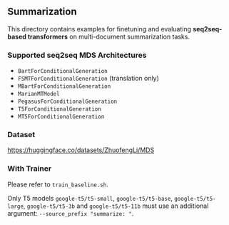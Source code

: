 <!---
Copyright 2020 The HuggingFace Team. All rights reserved.

Licensed under the Apache License, Version 2.0 (the "License");
you may not use this file except in compliance with the License.
You may obtain a copy of the License at

    http://www.apache.org/licenses/LICENSE-2.0

Unless required by applicable law or agreed to in writing, software
distributed under the License is distributed on an "AS IS" BASIS,
WITHOUT WARRANTIES OR CONDITIONS OF ANY KIND, either express or implied.
See the License for the specific language governing permissions and
limitations under the License.
-->

## Summarization

This directory contains examples for finetuning and evaluating **seq2seq-based transformers** on multi-document summarization  tasks.

### Supported seq2seq MDS Architectures

- `BartForConditionalGeneration`
- `FSMTForConditionalGeneration` (translation only)
- `MBartForConditionalGeneration`
- `MarianMTModel`
- `PegasusForConditionalGeneration`
- `T5ForConditionalGeneration`
- `MT5ForConditionalGeneration`

### Dataset 
https://huggingface.co/datasets/ZhuofengLi/MDS

### With Trainer

Please refer to `train_baseline.sh`.

Only T5 models `google-t5/t5-small`, `google-t5/t5-base`, `google-t5/t5-large`, `google-t5/t5-3b` and `google-t5/t5-11b` must use an additional argument: `--source_prefix "summarize: "`.

